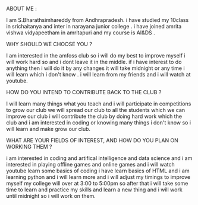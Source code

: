 ABOUT ME :

I am S.Bharathsimhareddy from Andhrapradesh. i have studied my 10class in srichaitanya and inter in  narayana junior college . i have joined amrita vishwa vidyapeetham in amritapuri and my course is AI&DS .





WHY SHOULD WE CHOOSE YOU ?

 I am  interested in the amfoss club so  i will do my best to improve myself i will work hard so and i dont leave it in the middle. if i have interest to do anything then i will do it by any changes it will take midnight or any time i will learn which i don't know . i will learn from my friends and i  will watch at youtube.



HOW DO YOU INTEND TO CONTRIBUTE BACK TO THE CLUB ?

I will learn many things what you teach and i will participate in competitions to grow our club we will spread our club to all the students which we can improve our club  i  will contribute the club by doing hard work which the club and i am interested in coding or knowing many things i don't know so i will learn and make grow our club.

 

WHAT ARE YOUR FIELDS OF INTEREST, AND HOW DO YOU PLAN ON WORKING THEM ?

i am interested in coding and artifical intelligence and data science and i am interested in playing offline games and online games and i will watch youtube learn some basics of coding i have learn basics of HTML and i am learning python and i will learn more and i will adjust my timings to improve myself my college will over at 3:00 to 5:00pm so after that i will take some time to learn and practice my skills and learn a new thing and i will work until midnight so i will work on them.
